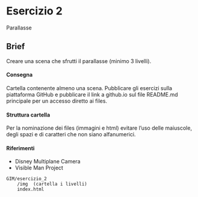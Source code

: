 # Esercizio 2
Parallasse

## Brief
Creare una scena che sfrutti il parallasse (minimo 3 livelli).

#### Consegna
Cartella contenente almeno una scena.
Pubblicare gli esercizi sulla piattaforma GitHub e pubblicare il link a github.io sul file README.md principale per un accesso diretto ai files.  

#### Struttura cartella  
Per la nominazione dei files (immagini e html) evitare l’uso delle maiuscole, degli spazi e di caratteri che non siano alfanumerici.

#### Riferimenti
- Disney Multiplane Camera
- Visible Man Project

```
GIM/esercizio_2  	
	/img  (cartella i livelli)  
	index.html  
```
